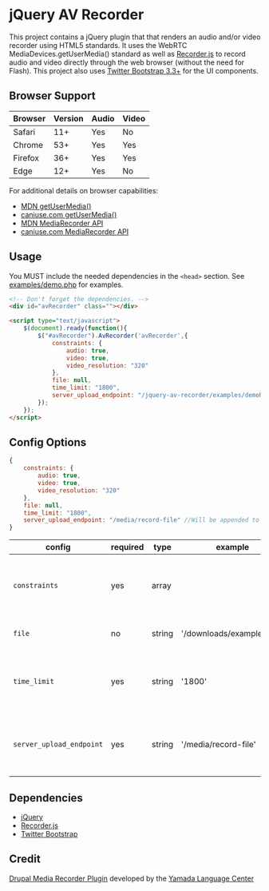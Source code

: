 jQuery AV Recorder
========================
This project contains a jQuery plugin that that renders an audio and/or video recorder using HTML5 standards.  It uses the WebRTC MediaDevices.getUserMedia() standard as well as [Recorder.js](https://github.com/mattdiamond/Recorderjs) to record audio and video directly through the web browser (without the need for Flash).  This project also uses [Twitter Bootstrap 3.3+](https://getbootstrap.com/docs/3.3/getting-started/) for the UI components.

## Browser Support
| Browser | Version | Audio | Video |
| --- | --- | --- | --- |
| Safari | 11+ | Yes | No |
| Chrome | 53+ | Yes | Yes |
| Firefox | 36+ | Yes | Yes |
| Edge | 12+ | Yes | No |

For additional details on browser capabilities: 
* [MDN getUserMedia()](https://developer.mozilla.org/en-US/docs/Web/API/MediaDevices/getUserMedia#Browser_compatibility)
* [caniuse.com getUserMedia()](https://caniuse.com/#search=getUserMedia)
* [MDN MediaRecorder API](https://developer.mozilla.org/en-US/docs/Web/API/MediaRecorder/MediaRecorder#Browser_compatibility)
* [caniuse.com MediaRecorder API](https://caniuse.com/#search=MediaRecorder)

## Usage

You MUST include the needed dependencies in the `<head>` section. See [examples/demo.php](examples/demo.php) for examples.

```Html
<!-- Don't forget the dependencies. -->
<div id="avRecorder" class=""></div>

<script type="text/javascript">
	$(document).ready(function(){
		$("#avRecorder").AvRecorder('avRecorder',{
			constraints: {
				audio: true,
				video: true,
				video_resolution: "320"
			},
			file: null,
			time_limit: "1800",
			server_upload_endpoint: "/jquery-av-recorder/examples/demoRecordFile.php" //Will be appended to the window.orign that the request is coming from.
		});
	});
</script>

```

## Config Options
```Javascript
{
	constraints: {
		audio: true,
		video: true,
		video_resolution: "320"
	},
	file: null,
	time_limit: "1800",
	server_upload_endpoint: "/media/record-file" //Will be appended to the window.orign that the request is coming from.
}
```

| config | required | type | example | description |
| --- | --- | --- | --- | --- |
| `constraints` | yes | array |  | An array containing the settings to pass into getUserMedia() as constraints. | 
| `file` | no | string | '/downloads/example.mp3' | A string of the path to an existing file. | 
| `time_limit` | yes | string | '1800' | A string representing the max amount of time for a recording in seconds. |  
| `server_upload_endpoint` | yes | string | '/media/record-file' | A string of the server endpoint that will be appended to the request's origin. | 

## Dependencies
* [jQuery](https://jquery.com)
* [Recorder.js](https://github.com/mattdiamond/Recorderjs)
* [Twitter Bootstrap](https://getbootstrap.com/docs/3.3/getting-started/)


## Credit
[Drupal Media Recorder Plugin](https://www.drupal.org/project/media_recorder) developed by the [Yamada Language Center](https://www.drupal.org/yamada-language-center)